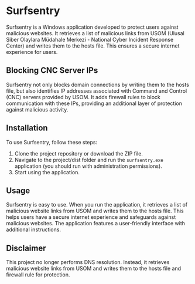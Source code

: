 # Surfsentry

Surfsentry is a Windows application developed to protect users against malicious websites. It retrieves a list of malicious links from USOM (Ulusal Siber Olaylara Müdahale Merkezi - National Cyber Incident Response Center) and writes them to the hosts file. This ensures a secure internet experience for users.

## Blocking CNC Server IPs

Surfsentry not only blocks domain connections by writing them to the hosts file, but also identifies IP addresses associated with Command and Control (CNC) servers provided by USOM. It adds firewall rules to block communication with these IPs, providing an additional layer of protection against malicious activity.

## Installation

To use Surfsentry, follow these steps:

1. Clone the project repository or download the ZIP file.
2. Navigate to the project/dist folder and run the `surfsentry.exe` application (you should run with administration permissions).
4. Start using the application.

## Usage

Surfsentry is easy to use. When you run the application, it retrieves a list of malicious website links from USOM and writes them to the hosts file. This helps users have a secure internet experience and safeguards against malicious websites. The application features a user-friendly interface with additional instructions.

## Disclaimer

This project no longer performs DNS resolution. Instead, it retrieves malicious website links from USOM and writes them to the hosts file and firewall rule for protection.
